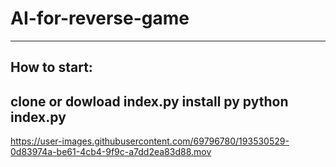 # AI-for-reverse-game
---------------------
How to start:
---------------------
clone or dowload index.py
install py
python index.py
---------------------

https://user-images.githubusercontent.com/69796780/193530529-0d83974a-be61-4cb4-9f9c-a7dd2ea83d88.mov

